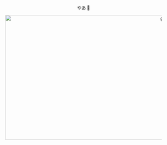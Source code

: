 <p align="center">
   やあ 👋
</p>
<p align="center">
   <img src="https://c.tenor.com/bH6smDBO0pIAAAAi/transparent-background.gif" alt="gif" title="gif-again" width="1000" height="400">
</p>

<!--
**Manjunathravindra/Manjunathravindra** is a ✨ _special_ ✨ repository because its `README.md` (this file) appears on your GitHub profile.

Here are some ideas to get you started:

- 🔭 I’m currently working on ...
- 🌱 I’m currently learning ...
- 👯 I’m looking to collaborate on ...
- 🤔 I’m looking for help with ...
- 💬 Ask me about ...
- 📫 How to reach me: ...
- 😄 Pronouns: ...
- ⚡ Fun fact: ...
-->
